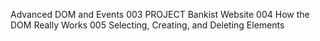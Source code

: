 Advanced DOM and Events
003 PROJECT Bankist Website
004 How the DOM Really Works
005 Selecting, Creating, and Deleting Elements